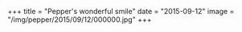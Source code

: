 +++
title = "Pepper's wonderful smile"
date = "2015-09-12"
image = "/img/pepper/2015/09/12/000000.jpg"
+++

